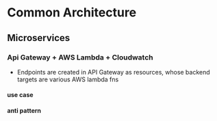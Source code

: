 # Common Architecture

## Microservices

### Api Gateway + AWS Lambda + Cloudwatch

- Endpoints are created in API Gateway as resources, whose backend targets are various AWS lambda fns

#### use case

#### anti pattern
